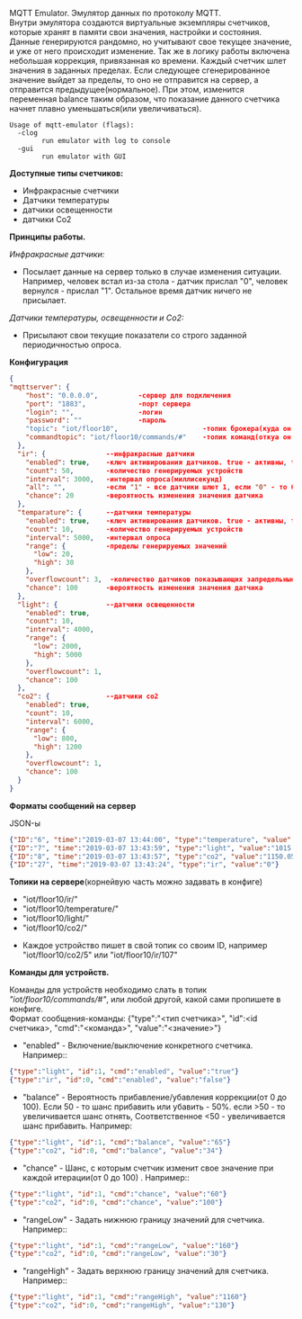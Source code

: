 MQTT Emulator. Эмулятор данных по протоколу MQTT.      
Внутри эмулятора создаются виртуальные экземпляры счетчиков, которые хранят в памяти свои значения, настройки и состояния. Данные генерируются рандомно, но учитывают свое текущее значение, и уже от него происходит изменение. Так же в логику работы включена небольшая коррекция, привязанная ко времени. Каждый счетчик шлет значения в заданных пределах. Если следующее сгенерированное значение выйдет за пределы, то оно не отправится на сервер, а отправится предыдущее(нормальное). При этом, изменится переменная balance  таким образом, что показание данного счетчика начнет плавно уменьшаться(или увеличиваться).
        
```
Usage of mqtt-emulator (flags):
  -clog
        run emulator with log to console
  -gui
        run emulator with GUI
```

        
**Доступные типы счетчиков:**
* Инфракрасные счетчики
* Датчики температуры
* датчики освещенности
* датчики Со2


**Принципы работы.**

*Инфракрасные датчики:*
* Посылает данные на сервер только в случае изменения ситуации. Например, человек встал из-за стола - датчик прислал "0", человек вернулся - прислал "1". Остальное время датчик ничего не присылает.

*Датчики температуры, освещенности и Со2:*
* Присылают свои текущие показатели со строго заданной периодичностью опроса.

**Конфигурация**

```JSON
{  
"mqttserver": {  
    "host": "0.0.0.0",          -сервер для подключения  
    "port": "1883",             -порт сервера  
    "login": "",                -логин  
    "password": ""              -пароль  
    "topic": "iot/floor10",                     -топик брокера(куда он посылает данные)
    "commandtopic": "iot/floor10/commands/#"    -топик команд(откуа он читает команды)
  },  
  "ir": {               --инфракрасные датчики  
    "enabled": true,    -ключ активирования датчиков. true - активны, false - нет  
    "count": 50,        -количество генерируемых устройств  
    "interval": 3000,   -интервал опроса(миллисекунд)  
    "all": "",          -если "1" - все датчики шлют 1, если "0" - то 0 (Кавычки обязательны)
    "chance": 20        -вероятность изменения значения датчика  
  },  
  "temparature": {      --датчики температуры  
    "enabled": true,    -ключ активирования датчиков. true - активны, false - нет  
    "count": 10,        -количество генерируемых устройств  
    "interval": 5000,   -интервал опроса  
    "range": {          -пределы генерируемых значений  
      "low": 20,  
      "high": 30  
    },  
    "overflowcount": 3,  -количество датчиков показывающих запредельные значения  
    "chance": 100       -вероятность изменения значения датчика  
  },  
  "light": {            --датчики освещенности  
    "enabled": true,  
    "count": 10,  
    "interval": 4000,  
    "range": {  
      "low": 2000,  
      "high": 5000  
    },  
    "overflowcount": 1,
    "chance": 100
  },  
  "co2": {              --датчики со2  
    "enabled": true,  
    "count": 10,  
    "interval": 6000,  
    "range": {  
      "low": 800,  
      "high": 1200  
    },  
    "overflowcount": 1,
    "chance": 100
  }   
}
```


**Форматы сообщений на сервер**

JSON-ы
```JSON
{"ID":"6", "time":"2019-03-07 13:44:00", "type":"temperature", "value":"37.31"}
{"ID":"7", "time":"2019-03-07 13:43:59", "type":"light", "value":"1015.54"}
{"ID":"8", "time":"2019-03-07 13:43:57", "type":"co2", "value":"1150.05"}
{"ID":"27", "time":"2019-03-07 13:43:24", "type":"ir", "value":"0"}
```
**Топики на сервере**(корнейвую часть можно задавать в конфиге)

* "iot/floor10/ir/"
* "iot/floor10/temperature/"
* "iot/floor10/light/"
* "iot/floor10/co2/"

- Каждое устройство пишет в свой топик со своим ID, например "iot/floor10/co2/5" или "iot/floor10/ir/107"


**Команды для устройств.**

Команды для устройств необходимо слать в топик *"iot/floor10/commands/#"*, или любой другой, какой сами пропишете в конфиге.        
Формат сообщения-команды: {"type":"<тип счетчика>", "id":<id счетчика>, "cmd":"<команда>", "value":"<значение>"}        

* "enabled" - Включение/выключение конкретного счетчика. Например::
```JSON
{"type":"light", "id":1, "cmd":"enabled", "value":"true"}
{"type":"ir", "id":0, "cmd":"enabled", "value":"false"}
```
* "balance" - Вероятность прибавление/убавления коррекции(от 0 до 100). Если 50 - то шанс прибавить или убавить - 50%. если >50 - то увеличивается шанс отнять, Соответственное <50 - увеличивается шанс прибавить. Например:
```JSON
{"type":"light", "id":1, "cmd":"balance", "value":"65"}
{"type":"co2", "id":0, "cmd":"balance", "value":"34"}
```
* "chance" - Шанс, с которым счетчик изменит свое значение при каждой итерации(от 0 до 100) . Например::
```JSON
{"type":"light", "id":1, "cmd":"chance", "value":"60"}
{"type":"co2", "id":0, "cmd":"chance", "value":"100"}
```
* "rangeLow" - Задать нижнюю границу значений для счетчика. Например::
```JSON
{"type":"light", "id":1, "cmd":"rangeLow", "value":"160"}
{"type":"co2", "id":0, "cmd":"rangeLow", "value":"30"}
```
* "rangeHigh" - Задать верхнюю границу значений для счетчика. Например::
```JSON
{"type":"light", "id":1, "cmd":"rangeHigh", "value":"1160"}
{"type":"co2", "id":0, "cmd":"rangeHigh", "value":"130"}
```